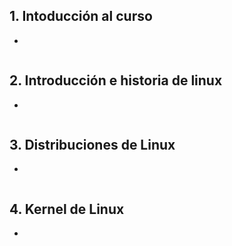 ## 1. Intoducción al curso
- 
```js
```
## 2. Introducción e historia de linux
- 
```js
```
## 3. Distribuciones de Linux
- 
```js
```
## 4. Kernel de Linux
- 
```js
```